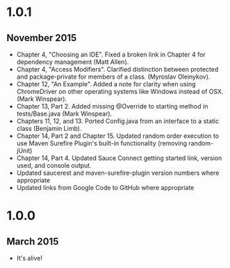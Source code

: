 # 1.0.1
## November 2015
- Chapter 4, "Choosing an IDE". Fixed a broken link in Chapter 4 for dependency management (Matt Allen).
- Chapter 4, "Access Modifiers". Clarified distinction between protected and package-private for members of a class. (Myroslav Oleinykov).
- Chapter 12, "An Example". Added a note for clarity when using ChromeDriver on other operating systems like Windows instead of OSX. (Mark Winspear).
- Chapter 13, Part 2. Added missing @Override to starting method in tests/Base.java (Mark Winspear).
- Chapters 11, 12, and 13. Ported Config.java from an interface to a static class (Benjamin Limb).
- Chapter 14, Part 2 and Chapter 15. Updated random order execution to use Maven Surefire Plugin's built-in functionality (removing random-jUnit)
- Chapter 14, Part 4. Updated Sauce Connect getting started link, version used, and console output.
- Updated saucerest and maven-surefire-plugin version numbers where appropriate
- Updated links from Google Code to GitHub where appropriate

# 1.0.0
## March 2015
- It's alive!
